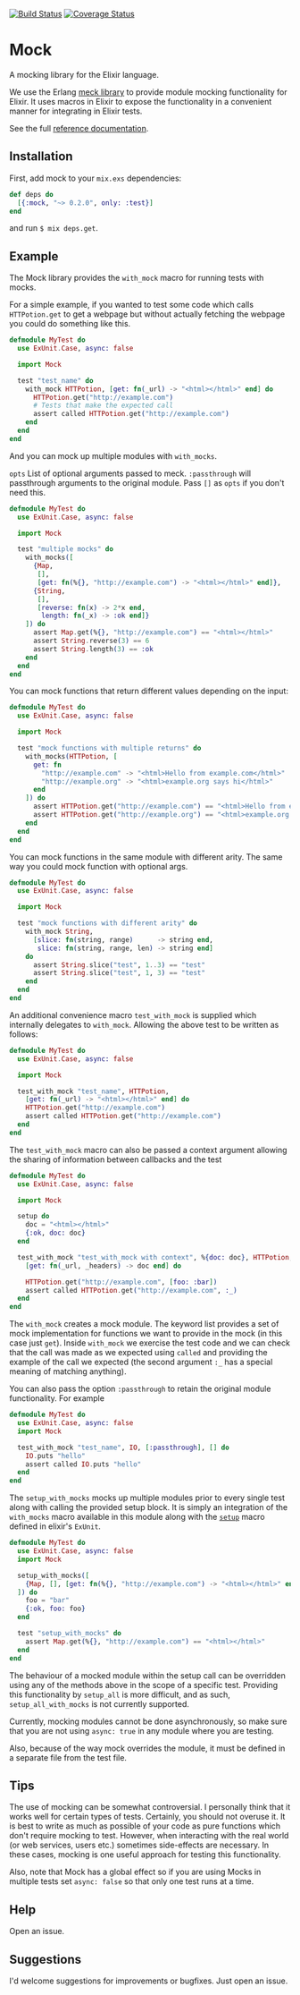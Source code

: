 [![Build Status](https://travis-ci.org/jjh42/mock.svg?branch=master)](https://travis-ci.org/jjh42/mock)
[![Coverage Status](https://coveralls.io/repos/github/jjh42/mock/badge.svg?branch=master)](https://coveralls.io/github/jjh42/mock?branch=master)

# Mock
A mocking library for the Elixir language.

We use the Erlang [meck library](https://github.com/eproxus/meck) to provide
module mocking functionality for Elixir. It uses macros in Elixir to expose the
functionality in a convenient manner for integrating in Elixir tests.

See the full [reference documentation](http://jjh42.github.io/mock).

## Installation
First, add mock to your `mix.exs` dependencies:

```elixir
def deps do
  [{:mock, "~> 0.2.0", only: :test}]
end
```

and run `$ mix deps.get`.

## Example
The Mock library provides the `with_mock` macro for running tests with
mocks.

For a simple example, if you wanted to test some code which calls
`HTTPotion.get` to get a webpage but without actually fetching the
webpage you could do something like this.

```` elixir
defmodule MyTest do
  use ExUnit.Case, async: false

  import Mock

  test "test_name" do
    with_mock HTTPotion, [get: fn(_url) -> "<html></html>" end] do
      HTTPotion.get("http://example.com")
      # Tests that make the expected call
      assert called HTTPotion.get("http://example.com")
    end
  end
end
````

And you can mock up multiple modules with `with_mocks`.

`opts` List of optional arguments passed to meck. `:passthrough` will
passthrough arguments to the original module. Pass `[]` as `opts` if you don't
need this.

```` elixir
defmodule MyTest do
  use ExUnit.Case, async: false

  import Mock

  test "multiple mocks" do
    with_mocks([
      {Map,
       [],
       [get: fn(%{}, "http://example.com") -> "<html></html>" end]},
      {String,
       [],
       [reverse: fn(x) -> 2*x end,
        length: fn(_x) -> :ok end]}
    ]) do
      assert Map.get(%{}, "http://example.com") == "<html></html>"
      assert String.reverse(3) == 6
      assert String.length(3) == :ok
    end
  end
end
````

You can mock functions that return different values depending on the input:

```` elixir
defmodule MyTest do
  use ExUnit.Case, async: false

  import Mock

  test "mock functions with multiple returns" do
    with_mocks(HTTPotion, [
      get: fn
        "http://example.com" -> "<html>Hello from example.com</html>"
        "http://example.org" -> "<html>example.org says hi</html>"
      end
    ]) do
      assert HTTPotion.get("http://example.com") == "<html>Hello from example.com</html>"
      assert HTTPotion.get("http://example.org") == "<html>example.org says hi</html>"
    end
  end
end
````

You can mock functions in the same module with different arity.
The same way you could mock function with optional args.
```` elixir
defmodule MyTest do
  use ExUnit.Case, async: false

  import Mock

  test "mock functions with different arity" do
    with_mock String,
      [slice: fn(string, range)      -> string end,
       slice: fn(string, range, len) -> string end]
    do
      assert String.slice("test", 1..3) == "test"
      assert String.slice("test", 1, 3) == "test"
    end
  end
end

````

An additional convenience macro `test_with_mock` is supplied which
internally delegates to `with_mock`. Allowing the above test to be
written as follows:

```` elixir
defmodule MyTest do
  use ExUnit.Case, async: false

  import Mock

  test_with_mock "test_name", HTTPotion,
    [get: fn(_url) -> "<html></html>" end] do
    HTTPotion.get("http://example.com")
    assert called HTTPotion.get("http://example.com")
  end
end
````

The `test_with_mock` macro can also be passed a context argument
allowing the sharing of information between callbacks and the test

```` elixir
defmodule MyTest do
  use ExUnit.Case, async: false

  import Mock

  setup do
    doc = "<html></html>"
    {:ok, doc: doc}
  end

  test_with_mock "test_with_mock with context", %{doc: doc}, HTTPotion, [],
    [get: fn(_url, _headers) -> doc end] do

    HTTPotion.get("http://example.com", [foo: :bar])
    assert called HTTPotion.get("http://example.com", :_)
  end
end
````

The `with_mock` creates a mock module. The keyword list provides a set
of mock implementation for functions we want to provide in the mock (in
this case just `get`). Inside `with_mock` we exercise the test code
and we can check that the call was made as we expected using `called` and
providing the example of the call we expected (the second argument `:_` has a
special meaning of matching anything).

You can also pass the option `:passthrough` to retain the original module
functionality. For example
```` elixir
defmodule MyTest do
  use ExUnit.Case, async: false
  import Mock

  test_with_mock "test_name", IO, [:passthrough], [] do
    IO.puts "hello"
    assert called IO.puts "hello"
  end
end
````

The `setup_with_mocks` mocks up multiple modules prior to every single test
along with calling the provided setup block. It is simply an integration of the
`with_mocks` macro available in this module along with the [`setup`](https://hexdocs.pm/ex_unit/ExUnit.Callbacks.html#setup/1)
macro defined in elixir's `ExUnit`.

```` elixir
defmodule MyTest do
  use ExUnit.Case, async: false
  import Mock

  setup_with_mocks([
    {Map, [], [get: fn(%{}, "http://example.com") -> "<html></html>" end]}
  ]) do
    foo = "bar"
    {:ok, foo: foo}
  end

  test "setup_with_mocks" do
    assert Map.get(%{}, "http://example.com") == "<html></html>"
  end
end
````

The behaviour of a mocked module within the setup call can be overridden using any
of the methods above in the scope of a specific test. Providing this functionality
by `setup_all` is more difficult, and as such, `setup_all_with_mocks` is not currently
supported.

Currently, mocking modules cannot be done asynchronously, so make sure that you
are not using `async: true` in any module where you are testing.

Also, because of the way mock overrides the module, it must be defined in a
separate file from the test file.

## Tips
The use of mocking can be somewhat controversial. I personally think that it
works well for certain types of tests. Certainly, you should not overuse it. It
is best to write as much as possible of your code as pure functions which don't
require mocking to test. However, when interacting with the real world (or web
services, users etc.) sometimes side-effects are necessary. In these cases,
mocking is one useful approach for testing this functionality.

Also, note that Mock has a global effect so if you are using Mocks in multiple
tests set `async: false` so that only one test runs at a time.

## Help
Open an issue.

## Suggestions
I'd welcome suggestions for improvements or bugfixes. Just open an issue.
